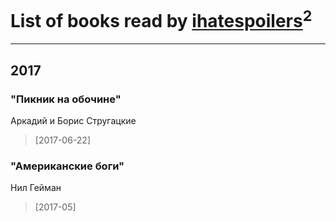 # List of books read by [ihatespoilers](http://vk.com/id63898155)<sup>2</sup>
---

## 2017

### "Пикник на обочине"
Аркадий и Борис Стругацкие
> [2017-06-22] 


### "Американские боги"
Нил Гейман
> [2017-05] 



